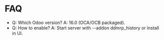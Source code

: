 # FAQ

- Q: Which Odoo version? A: 16.0 (OCA/OCB packaged).
- Q: How to enable? A: Start server with --addon ddmrp_history or install in UI.
